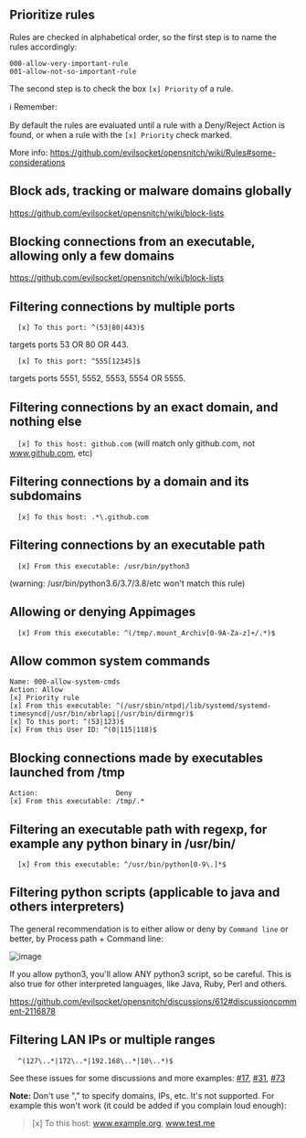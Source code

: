 **Prioritize rules**
---

Rules are checked in alphabetical order, so the first step is to name the rules accordingly:

    000-allow-very-important-rule
    001-allow-not-so-important-rule

The second step is to check the box `[x] Priority` of a rule.

ℹ️ Remember:

By default the rules are evaluated until a rule with a Deny/Reject Action is found, or when a rule with the `[x] Priority` check marked.

More info:
https://github.com/evilsocket/opensnitch/wiki/Rules#some-considerations

**Block ads, tracking or malware domains globally**
---

https://github.com/evilsocket/opensnitch/wiki/block-lists

**Blocking connections from an executable, allowing only a few domains**
---

https://github.com/evilsocket/opensnitch/wiki/block-lists

**Filtering connections by multiple ports**
---

`  [x] To this port: ^(53|80|443)$`

targets ports 53 OR 80 OR 443.

`  [x] To this port: ^555[12345]$`

targets ports 5551, 5552, 5553, 5554 OR 5555.

**Filtering connections by an exact domain, and nothing else**
---

`  [x] To this host: github.com` (will match only github.com, not www.github.com, etc)

**Filtering connections by a domain and its subdomains**
---

`  [x] To this host: .*\.github.com`

**Filtering connections by an executable path**
---

`  [x] From this executable: /usr/bin/python3`
     
(warning: /usr/bin/python3.6/3.7/3.8/etc won't match this rule)

**Allowing or denying Appimages**
---

`  [x] From this executable: ^(/tmp/.mount_Archiv[0-9A-Za-z]+/.*)$`

**Allow common system commands**
---

  ```
  Name: 000-allow-system-cmds
  Action: Allow
  [x] Priority rule
  [x] From this executable: ^(/usr/sbin/ntpd|/lib/systemd/systemd-timesyncd|/usr/bin/xbrlapi|/usr/bin/dirmngr)$
  [x] To this port: ^(53|123)$
  [x] From this User ID: ^(0|115|118)$
  ```

**Blocking connections made by executables launched from /tmp**
---

  ```
  Action:                   Deny
  [x] From this executable: /tmp/.*
  ```

**Filtering an executable path with regexp, for example any python binary in /usr/bin/**
---

`  [x] From this executable: ^/usr/bin/python[0-9\.]*$`

**Filtering python scripts (applicable to java and others interpreters)**
---
The general recommendation is to either allow or deny by `Command line` or better, by Process path + Command line:

![image](https://user-images.githubusercontent.com/2742953/152648281-01e5797b-662d-46d2-b11c-1966feecc54c.png)

If you allow python3, you'll allow ANY python3 script, so be careful. This is also true for other interpreted languages, like Java, Ruby, Perl and others.

https://github.com/evilsocket/opensnitch/discussions/612#discussioncomment-2116878


**Filtering LAN IPs or multiple ranges**
---

`  ^(127\..*|172\..*|192.168\..*|10\..*)$`

See these issues for some discussions and more examples: [#17](https://github.com/gustavo-iniguez-goya/opensnitch/issues/17), [#31](https://github.com/gustavo-iniguez-goya/opensnitch/issues/31), [#73](https://github.com/gustavo-iniguez-goya/opensnitch/issues/73)

**Note:** Don't use "," to specify domains, IPs, etc. It's not supported. For example this won't work (it could be added if you complain loud enough):

> [x] To this host: www.example.org, www.test.me
